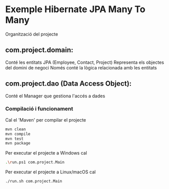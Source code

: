 # Exemple Hibernate JPA Many To Many #

Organització del projecte

com.project.domain:
-------------------
Conté les entitats JPA (Employee, Contact, Project)
Representa els objectes del domini de negoci
Només conté la lògica relacionada amb les entitats


com.project.dao (Data Access Object):
-------------------------------------
Conté el Manager que gestiona l'accés a dades


### Compilació i funcionament ###

Cal el 'Maven' per compilar el projecte
```bash
mvn clean
mvn compile
mvn test
mvn package
```

Per executar el projecte a Windows cal
```bash
.\run.ps1 com.project.Main
```

Per executar el projecte a Linux/macOS cal
```bash
./run.sh com.project.Main
```
